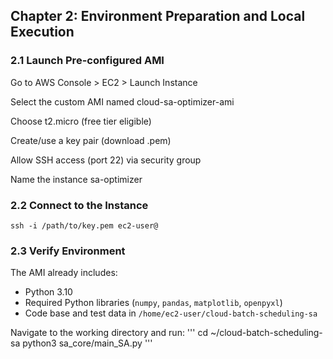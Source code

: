 ## Chapter 2: Environment Preparation and Local Execution

### 2.1 Launch Pre-configured AMI

Go to AWS Console > EC2 > Launch Instance

Select the custom AMI named cloud-sa-optimizer-ami

Choose t2.micro (free tier eligible)

Create/use a key pair (download .pem)

Allow SSH access (port 22) via security group

Name the instance sa-optimizer

### 2.2 Connect to the Instance

<code>ssh -i /path/to/key.pem ec2-user@<your-ec2-ip></code>

### 2.3 Verify Environment

The AMI already includes:

- Python 3.10
- Required Python libraries (<code>numpy</code>, <code>pandas</code>, <code>matplotlib</code>, <code>openpyxl</code>)
- Code base and test data in <code>/home/ec2-user/cloud-batch-scheduling-sa</code>

Navigate to the working directory and run:
'''
cd ~/cloud-batch-scheduling-sa
python3 sa_core/main_SA.py
'''
